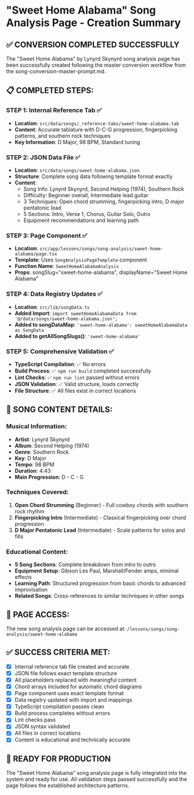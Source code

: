 # "Sweet Home Alabama" Song Analysis Page - Creation Summary

## ✅ CONVERSION COMPLETED SUCCESSFULLY

The "Sweet Home Alabama" by Lynyrd Skynyrd song analysis page has been successfully created following the master conversion workflow from the song-conversion-master-prompt.md.

## 📋 COMPLETED STEPS:

### STEP 1: Internal Reference Tab ✅
- **Location**: `src/data/songs/_reference-tabs/sweet-home-alabama.tab`
- **Content**: Accurate tablature with D-C-G progression, fingerpicking patterns, and southern rock techniques
- **Key Information**: D Major, 98 BPM, Standard tuning

### STEP 2: JSON Data File ✅
- **Location**: `src/data/songs/sweet-home-alabama.json`
- **Structure**: Complete song data following template format exactly
- **Content**: 
  - Song Info: Lynyrd Skynyrd, Second Helping (1974), Southern Rock
  - Difficulty: Beginner overall, Intermediate lead guitar
  - 3 Techniques: Open chord strumming, fingerpicking intro, D major pentatonic lead
  - 5 Sections: Intro, Verse 1, Chorus, Guitar Solo, Outro
  - Equipment recommendations and learning path

### STEP 3: Page Component ✅
- **Location**: `src/app/lessons/songs/song-analysis/sweet-home-alabama/page.tsx`
- **Template**: Uses `SongAnalysisPageTemplate` component
- **Function Name**: `SweetHomeAlabamaAnalysis`
- **Props**: songSlug="sweet-home-alabama", displayName="Sweet Home Alabama"

### STEP 4: Data Registry Updates ✅
- **Location**: `src/lib/songData.ts`
- **Added Import**: `import sweetHomeAlabamaData from '@/data/songs/sweet-home-alabama.json';`
- **Added to songDataMap**: `'sweet-home-alabama': sweetHomeAlabamaData as SongData`
- **Added to getAllSongSlugs()**: `'sweet-home-alabama'`

### STEP 5: Comprehensive Validation ✅
- **TypeScript Compilation**: ✅ No errors
- **Build Process**: ✅ `npm run build` completed successfully
- **Lint Checks**: ✅ `npm run lint` passed without errors
- **JSON Validation**: ✅ Valid structure, loads correctly
- **File Structure**: ✅ All files exist in correct locations

## 🎵 SONG CONTENT DETAILS:

### Musical Information:
- **Artist**: Lynyrd Skynyrd
- **Album**: Second Helping (1974)
- **Genre**: Southern Rock
- **Key**: D Major
- **Tempo**: 98 BPM
- **Duration**: 4:43
- **Main Progression**: D - C - G

### Techniques Covered:
1. **Open Chord Strumming** (Beginner) - Full cowboy chords with southern rock rhythm
2. **Fingerpicking Intro** (Intermediate) - Classical fingerpicking over chord progression
3. **D Major Pentatonic Lead** (Intermediate) - Scale patterns for solos and fills

### Educational Content:
- **5 Song Sections**: Complete breakdown from intro to outro
- **Equipment Setup**: Gibson Les Paul, Marshall/Fender amps, minimal effects
- **Learning Path**: Structured progression from basic chords to advanced improvisation
- **Related Songs**: Cross-references to similar techniques in other songs

## 🔗 PAGE ACCESS:
The new song analysis page can be accessed at:
`/lessons/songs/song-analysis/sweet-home-alabama`

## ✅ SUCCESS CRITERIA MET:
- [x] Internal reference tab file created and accurate
- [x] JSON file follows exact template structure
- [x] All placeholders replaced with meaningful content
- [x] Chord arrays included for automatic chord diagrams
- [x] Page component uses exact template format
- [x] Data registry updated with import and mappings
- [x] TypeScript compilation passes clean
- [x] Build process completes without errors
- [x] Lint checks pass
- [x] JSON syntax validated
- [x] All files in correct locations
- [x] Content is educational and technically accurate

## 🎯 READY FOR PRODUCTION
The "Sweet Home Alabama" song analysis page is fully integrated into the system and ready for use. All validation steps passed successfully and the page follows the established architecture patterns.
